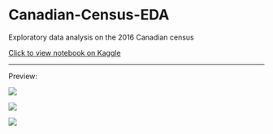 # Canadian-Census-EDA
Exploratory data analysis on the 2016 Canadian census 

[Click to view notebook on Kaggle](https://www.kaggle.com/perry613/life-in-canada-eda)


----------------------
Preview: 

![](https://i.imgur.com/Y55Wpz3.png)

![](https://i.imgur.com/RWN0cNh.png)

![](https://i.imgur.com/zVortYh.png)
